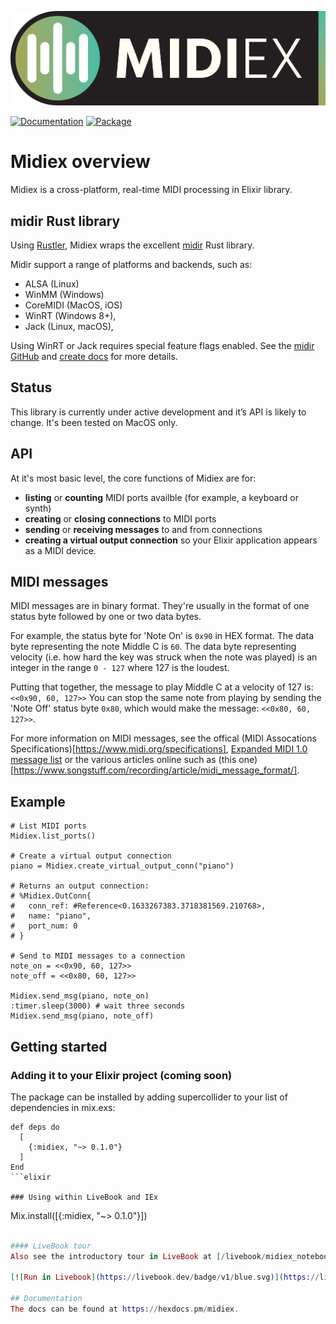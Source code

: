 ![Midiex](assets/midiex_logo_wide.png)

[![Documentation](http://img.shields.io/badge/hex.pm-docs-green.svg?style=flat)](https://hexdocs.pm/midiex)
[![Package](https://img.shields.io/hexpm/v/supercollider.svg)](https://hex.pm/packages/midiex)

# Midiex overview
Midiex is a cross-platform, real-time MIDI processing in Elixir library.

## midir Rust library
Using [Rustler](https://github.com/rusterlium/rustler), Midiex wraps the excellent [midir](https://github.com/Boddlnagg/midir) Rust library.

Midir support a range of platforms and backends, such as:

- ALSA (Linux)
- WinMM (Windows)
- CoreMIDI (MacOS, iOS)
- WinRT (Windows 8+), 
- Jack (Linux, macOS), 

Using WinRT or Jack requires special feature flags enabled. See the [midir GitHub](https://github.com/Boddlnagg/midir) and [create docs](https://docs.rs/crate/midir/latest) for more details.

## Status
This library is currently under active development and it’s API is likely to change. It's been tested on MacOS only.

## API
At it's most basic level, the core functions of Midiex are for:
- **listing** or **counting** MIDI ports availble (for example, a keyboard or synth)
- **creating** or **closing connections** to MIDI ports
- **sending** or **receiving messages** to and from connections
- **creating a virtual output connection** so your Elixir application appears as a MIDI device.

## MIDI messages
MIDI messages are in binary format. They're usually in the format of one status byte followed by one or two data bytes.

For example, the status byte for 'Note On' is `0x90` in HEX format. The data byte representing the note Middle C is `60`. The data byte representing velocity (i.e. how hard the key was struck when the note was played) is an integer in the range `0 - 127` where 127 is the loudest.

Putting that together, the message to play Middle C at a velocity of 127 is: `<<0x90, 60, 127>>`
You can stop the same note from playing by sending the 'Note Off' status byte `0x80`, which would make the message: `<<0x80, 60, 127>>`.

For more information on MIDI messages, see the offical (MIDI Assocations Specifications)[https://www.midi.org/specifications], [Expanded MIDI 1.0 message list](https://www.midi.org/specifications-old/item/table-2-expanded-messages-list-status-bytes) or the various articles online such as (this one)[https://www.songstuff.com/recording/article/midi_message_format/].

## Example
```
# List MIDI ports
Midiex.list_ports()

# Create a virtual output connection
piano = Midiex.create_virtual_output_conn("piano")

# Returns an output connection:
# %Midiex.OutConn{
#   conn_ref: #Reference<0.1633267383.3718381569.210768>,
#   name: "piano",
#   port_num: 0
# }

# Send to MIDI messages to a connection
note_on = <<0x90, 60, 127>>
note_off = <<0x80, 60, 127>>

Midiex.send_msg(piano, note_on)
:timer.sleep(3000) # wait three seconds
Midiex.send_msg(piano, note_off)

```
## Getting started

### Adding it to your Elixir project (coming soon)
The package can be installed by adding supercollider to your list of dependencies in mix.exs:
```
def deps do
  [
    {:midiex, "~> 0.1.0"}
  ]
End
```elixir

### Using within LiveBook and IEx
```
Mix.install([{:midiex, "~> 0.1.0"}])
```elixir

#### LiveBook tour
Also see the introductory tour in LiveBook at [/livebook/midiex_notebook.livemd](https://github.com/haubie/midiex/blob/main/livebook/midiex_notebook.livemd).

[![Run in Livebook](https://livebook.dev/badge/v1/blue.svg)](https://livebook.dev/run?url=https%3A%2F%2Fgithub.com%2Fhaubie%2Fmidiex%2Fblob%2Fmain%2Flivebook%2Fmidiex_notebook.livemd)

## Documentation
The docs can be found at https://hexdocs.pm/midiex.



